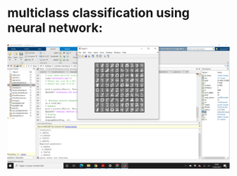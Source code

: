 # multiclass classification using neural network: 


![alt text](https://github.com/Koussailakadi/Machine_Learning_Matlab/blob/master/Create%20Neural_Networks_multiclass_Classification/cap1.PNG?raw=true)
